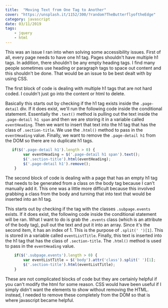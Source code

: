 ```yaml
---
title:  "Moving Text from One Tag to Another"
cover: "https://unsplash.it/1152/300/?random?TheButterflyoftheEdge"
category: javascript
date: 03/11/2019
tags:
    - jquery
    - html
---
```


This was an issue I ran into when solving some accessibility issues. First of all, every page needs to have one h1 tag. Pages shouldn't have multiple h1 tags. In addition, there shouldn't be any empty heading tags. I find many people sometimes use heading or paragraph tags to space out content and this shouldn't be done. That would be an issue to be best dealt with by using CSS.

The first block of code is dealing with multiple h1 tags that are not hard coded. I couldn't just go into the content or html to delete. 

Basically this starts out by checking if the h1 tag exists inside the `.page-detail` div. If it does exist, we'll run the following code inside the conditional statement. Essentially the `.text()` method is pulling out the text inside the `.page-detail h1 span` and then we are storing it in a variable called `eventHeading`. Then we want to insert that text into the h1 tag that has the class of `.section-title`. We use the `.html()` method to pass in the `eventHeading` value. Finally, we want to remove the `.page-detail h1` from the DOM so there are no duplicate h1 tags. 

```javascript
   if($('.page-detail h1').length > 0) {
        var eventHeading = $('.page-detail h1 span').text();
        $('.section-title').html(eventHeading);
        $('.page-detail h1').remove();
    }
```

The second block of code is dealing with a page that has an empty h1 tag that needs to be generated from a class on the body tag because I can't manually add it. This one was a little more difficult because this involved grabbing a class from the body and turning that into text that would be inserted into an h1 tag.

This starts out by checking if the tag with the classes `.subpage.events` exists. If it does exist, the following code inside the conditional statement will be ran. What I want to do is grab the `.events` class (which is an attribute of the body tag), pull out the text and put it into an array. Since it's the second item, it has an index of 1. This is the purpose of `.split(' ')[1]`. This is stored in a variable called `eventListTitle`. Finally, this text is inserted into the h1 tag that has the class of `.section-title`. The `.html()` method is used to pass in the `eventHeading` value.

```javascript
    if($('.subpage.events').length > 0) {
        var eventListTitle = $('body').attr('class').split(' ')[1];
        $('.section-title').html(eventListTitle);
    }
```

These are not complicated blocks of code but they are certainly helpful if you can't modify the html for some reason. CSS would have been useful if I simply didn't want the elements to show without removing the HTML. instead, I needed to remove these completely from the DOM so that is where javascript became helpful.